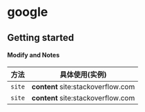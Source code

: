 # google


## Getting started

<!--more-->
<!-- {.-three-column} -->

#### Modify and Notes
|      方法       |            具体使用(实例)          |
| -------------- | -------------------------------- |
|     `site`     |**content** site:stackoverflow.com|
|     `site`     |**content** site:stackoverflow.com|


